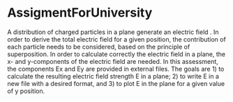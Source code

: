 # AssigmentForUniversity

A distribution of charged particles in a plane generate an electric field    . In order to derive
the total electric field for a given position, the contribution of each particle needs to be
considered, based on the principle of superposition. In order to calculate correctly the electric
field in a plane, the x- and y-components of the electric field are needed.
In this assessment, the components Ex and Ey are provided in external files. The goals are 1) to calculate the resulting electric field
strength E in a plane; 2) to write E in a new file with a desired format, and 3) to plot E in the plane for a given value of y position.
